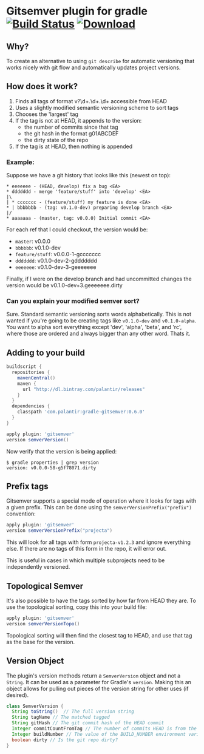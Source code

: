 # Gitsemver plugin for gradle [![Build Status](https://travis-ci.org/palantir/gradle-gitsemver.svg?branch=master)](https://travis-ci.org/palantir/gradle-gitsemver) [![Download](https://api.bintray.com/packages/palantir/releases/gradle-gitsemver/images/download.svg) ](https://bintray.com/palantir/releases/gradle-gitsemver/_latestVersion)

## Why?

To create an alternative to using `git describe` for automatic versioning that works nicely with git flow and automatically updates project versions.

## How does it work?

1. Finds all tags of format v?\d+\.\d+\.\d+ accessible from HEAD
2. Uses a slightly modified semantic versioning scheme to sort tags
3. Chooses the 'largest' tag
4. If the tag is not at HEAD, it appends to the version:
   * the number of commits since that tag
   * the git hash in the format g01ABCDEF
   * the dirty state of the repo
4. If the tag is at HEAD, then nothing is appended

### Example:

Suppose we have a git history that looks like this (newest on top):

```
* eeeeeee - (HEAD, develop) fix a bug <EA>
* ddddddd - merge 'feature/stuff' into 'develop' <EA>
|\
| * ccccccc - (feature/stuff) my feature is done <EA>
* | bbbbbbb - (tag: v0.1.0-dev) preparing develop branch <EA>
|/
* aaaaaaa - (master, tag: v0.0.0) Initial commit <EA>
```

For each ref that I could checkout, the version would be:

* `master`: v0.0.0
* `bbbbbb`: v0.1.0-dev
* `feature/stuff`: v0.0.0-1-gccccccc
* `ddddddd`: v0.1.0-dev-2-gddddddd
* `eeeeeee`: v0.1.0-dev-3-geeeeeee

Finally, if I were on the develop branch and had uncommitted changes the version would be v0.1.0-dev+3.geeeeeee.dirty

### Can you explain your modified semver sort?

Sure. Standard semantic versioning sorts words alphabetically. This is not wanted if you're going to be creating tags like `v0.1.0-dev` and `v0.1.0-alpha`. You want to alpha sort everything except 'dev', 'alpha', 'beta', and 'rc', where those are ordered and always bigger than any other word. Thats it.

## Adding to your build

```gradle
buildscript {
  repositories {
    mavenCentral()
    maven {
      url "http://dl.bintray.com/palantir/releases"
    }
  }
  dependencies {
    classpath 'com.palantir:gradle-gitsemver:0.6.0'
  }
}

apply plugin: 'gitsemver'
version semverVersion()
```

Now verify that the version is being applied:

```console
$ gradle properties | grep version
version: v0.0.0-58-g5f78071.dirty
```

## Prefix tags

Gitsemver supports a special mode of operation where it looks for tags with a given prefix. This can be done using the `semverVersionPrefix("prefix")` convention:

```gradle
apply plugin: 'gitsemver'
version semverVersionPrefix("projecta")
```

This will look for all tags with form `projecta-v1.2.3` and ignore everything else. If there are no tags of this form in the repo, it will error out.

This is useful in cases in which multiple subprojects need to be independently versioned.

## Topological Semver

It's also possible to have the tags sorted by how far from HEAD they are. To use the topological sorting, copy this into your build file:

```gradle
apply plugin: 'gitsemver'
version semverVersionTopo()
```

Topological sorting will then find the closest tag to HEAD, and use that tag as the base for the version.

## Version Object

The plugin's version methods return a ``SemverVersion`` object and not a ``String``.  It can be used as a parameter for Gradle's `version`.  Making this an object allows for pulling out pieces of the version string for other uses (if desired).

```java
class SemverVersion {
  String toString()  // The full version string
  String tagName // The matched tagged
  String gitHash // The git commit hash of the HEAD commit
  Integer commitCountFromTag // The number of commits HEAD is from the matched tag
  Integer buildNumber // The value of the BUILD_NUMBER environment variable
  boolean dirty // Is the git repo dirty?
}
```
